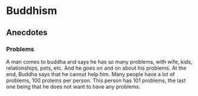 # Buddhism

## Anecdotes
### Problems
A man comes to buddha and says he has so many problems, with wife, kids, relationships, pets, etc. And he goes on and on about his problems. At the end, Buddha says that he cannot help him. Many people have a lot of problems, 100 prolems per person. This person has 101 problems, the last one being that he does not want to have any problems.

